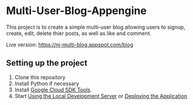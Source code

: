 # Multi-User-Blog-Appengine

This project is to create a simple multi-user blog allowing users to signup, create, edit, delete thier posts, as well as like and comment.

Live version: https://nj-multi-blog.appspot.com/blog

## Setting up the project

1. Clone this repository
2. Install Python if necessary
3. Install [Google Cloud SDK Tools](https://cloud.google.com/sdk/docs/).
4. Start [Using the Local Development Server](https://cloud.google.com/appengine/docs/python/tools/using-local-server) or [Deploying the Application](https://cloud.google.com/appengine/docs/python/getting-started/deploying-the-application)
